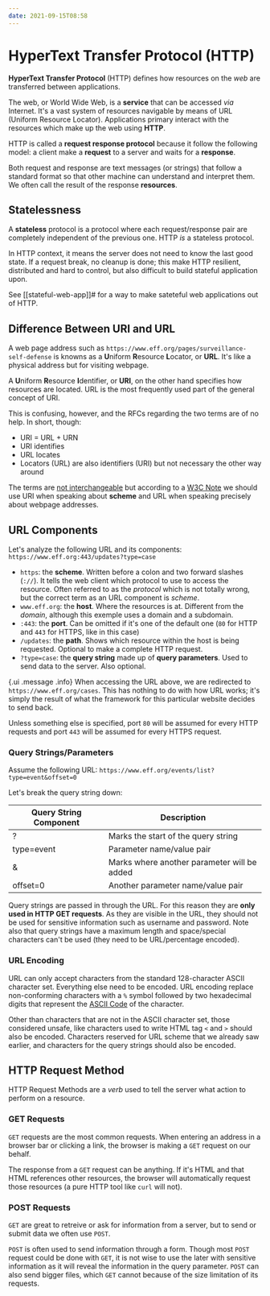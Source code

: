 ```yaml
---
date: 2021-09-15T08:58
---
```


# HyperText Transfer Protocol (HTTP)

**HyperText Transfer Protocol** (HTTP) defines how resources on the _web_
are transferred between applications.

The web, or World Wide Web, is a **service** that can be accessed _via_
Internet. It's a vast system of resources navigable by means of URL
(Uniform Resource Locator). Applications primary interact with the
resources which make up the web using **HTTP**.

HTTP is called a **request response protocol** because it follow the
following model: a client make a **request** to a server and waits for a
**response**.

Both request and response are text messages (or strings) that follow a
standard format so that other machine can understand and interpret them. We
often call the result of the response **resources**.

## Statelessness

A **stateless** protocol is a protocol where each request/response pair are
completely independent of the previous one. HTTP _is_ a stateless protocol.

In HTTP context, it means the server does not need to know the last good
state. If a request break, no cleanup is done; this make HTTP resilient,
distributed and hard to control, but also difficult to build stateful
application upon.

See [[stateful-web-app]]# for a way to make sateteful web applications out
of HTTP.

## Difference Between URI and URL

A web page address such as
`https://www.eff.org/pages/surveillance-self-defense` is knowns as a
**U**niform **R**esource **L**ocator, or **URL**. It's like a physical
address but for visiting webpage.

A **U**niform **R**esource **I**dentifier, or **URI**, on the other hand
specifies how resources are located. URL is the most frequently used part
of the general concept of URI.

This is confusing, however, and the RFCs regarding the two terms are of no
help. In short, though:

- URI = URL + URN
- URI identifies
- URL locates
- Locators (URL) are also identifiers (URI) but not necessary the other way
around

The terms are [not interchangeable](https://stackoverflow.com/a/1984225)
but according to a [W3C
Note](https://www.w3.org/TR/uri-clarification/#contemporary) we should use
URI when speaking about **scheme** and URL when speaking precisely about
webpage addresses.

## URL Components

Let's analyze the following URL and its components:
`https://www.eff.org:443/updates?type=case`

- `https`: the **scheme**. Written before a colon and two forward slashes
(`://`). It tells the web client which protocol to use to access the
resource. Often referred to as the _protocol_ which is not totally wrong,
but the correct term as an URL component is _scheme_.
- `www.eff.org`: the **host**. Where the resources is at. Different from
the _domain_, although this exemple uses a domain and a subdomain.
- `:443`: the **port**. Can be omitted if it's one of the default one (`80`
for HTTP and `443` for HTTPS, like in this case)
- `/updates`: the **path**. Shows which resource within the host is being
requested. Optional to make a complete HTTP request.
- `?type=case`: the **query string** made up of **query parameters**. Used
to send data to the server. Also optional.

{.ui .message .info}
When accessing the URL above, we are redirected to
`https://www.eff.org/cases`. This has nothing to do with how URL works;
it's simply the result of what the framework for this particular website
decides to send back.

Unless something else is specified, port `80` will be assumed for every
HTTP requests and port `443` will be assumed for every HTTPS request.

### Query Strings/Parameters

Assume the following URL:
`https://www.eff.org/events/list?type=event&offset=0`

Let's break the query string down:

<table class="ui celled table">
  <thead>
    <tr>
      <th>Query String Component</th>
      <th>Description</th>
    </tr>
  </thead>
  <tbody>
    <tr>
      <td data-label="Query String Component">?</td>
      <td data-label="Description">Marks the start of the query string</td>
    </tr>
    <tr>
      <td data-label="Query String Component">type=event</td>
      <td data-label="Description">Parameter name/value pair</td>
    </tr>
    <tr>
      <td data-label="Query String Component">&</td>
      <td data-label="Description">Marks where another parameter will be added</td>
    </tr>
    <tr>
      <td data-label="Query String Component">offset=0</td>
      <td data-label="Description">Another parameter name/value pair</td>
    </tr>
  </tbody>
</table>

Query strings are passed in through the URL. For this reason they are
**only used in HTTP GET requests**. As they are visible in the URL, they
should not be used for sensitive information such as username and password.
Note also that query strings have a maximum length and space/special
characters can't be used (they need to be URL/percentage encoded).

### URL Encoding

URL can only accept characters from the standard 128-character ASCII
character set. Everything else need to be encoded. URL encoding replace
non-conforming characters with a `%` symbol followed by two hexadecimal
digits that represent the [ASCII Code](https://www.asciitable.com/) of the
character.

Other than characters that are not in the ASCII character set, those
considered unsafe, like characters used to write HTML tag `<` and `>`
should also be encoded. Characters reserved for URL scheme that we already
saw earlier, and characters for the query strings should also be encoded.

## HTTP Request Method

HTTP Request Methods are a _verb_ used to tell the server what action to
perform on a resource.

### GET Requests

`GET` requests are the most common requests. When entering an address in a
browser bar or clicking a link, the browser is making a `GET` request on
our behalf.

The response from a `GET` request can be anything. If it's HTML and that
HTML references other resources, the browser will automatically request
those resources (a pure HTTP tool like `curl` will not).

### POST Requests

`GET` are great to retreive or ask for information from a server, but to
send or submit data we often use `POST`.

`POST` is often used to send information through a form. Though most `POST`
request could be done with `GET`, it is not wise to use the later with
sensitive information as it will reveal the information in the query
parameter. `POST` can also send bigger files, which `GET` cannot because of
the size limitation of its requests.
